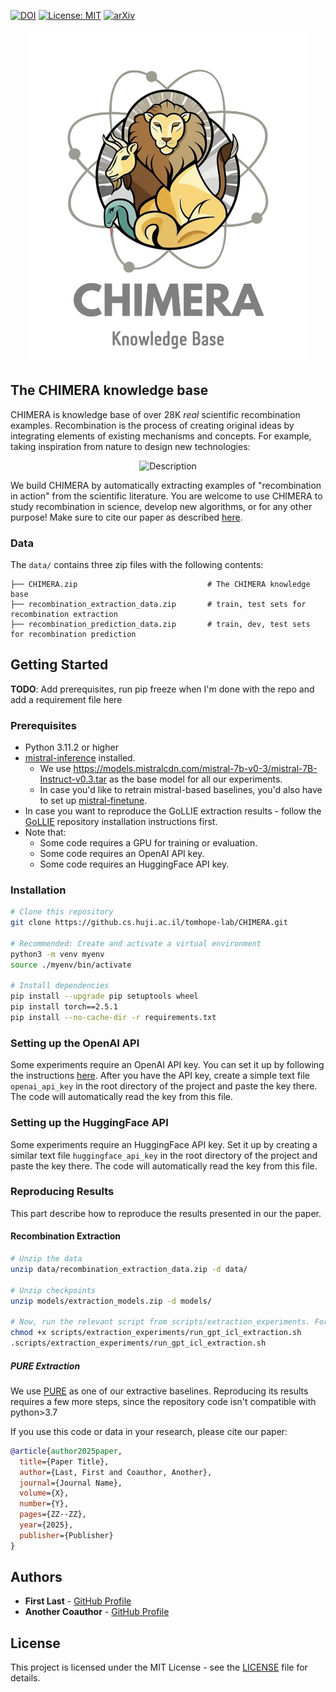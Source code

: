 
[![DOI](https://img.shields.io/badge/DOI-10.XXXX/XXXXX-blue.svg)](https://doi.org/10.XXXX/XXXXX)
[![License: MIT](https://img.shields.io/badge/License-MIT-yellow.svg)](https://opensource.org/licenses/MIT)
[![arXiv](https://img.shields.io/badge/arXiv-XXXX.XXXXX-b31b1b.svg)](https://arxiv.org/abs/XXXX.XXXXX)

[//]: # (<h1 align="center">CHIMERA: A Knowledge Base of Idea Recombination in Scientific Literature</h1>)

<p align="center">
  <img src="kb_logo.svg" alt="Centered Image" width="450" />
</p>

## The CHIMERA knowledge base
CHIMERA is knowledge base of over 28K _real_ scientific recombination examples. 
Recombination is the process of creating original ideas by integrating elements of existing mechanisms and concepts. For example, taking inspiration from nature to design new technologies:

<p align="center">
      <img src="recombination_example.svg" alt="Description" width="550" />
</p>

We build CHIMERA by automatically extracting examples of "recombination in action" from the scientific literature. You are welcome to use CHIMERA to study recombination in science, develop new algorithms, or for any other purpose! 
Make sure to cite our paper as described [here](#Citation). 

### Data
The `data/` contains three zip files with the following contents:
```aiignore
├── CHIMERA.zip                             # The CHIMERA knowledge base
├── recombination_extraction_data.zip       # train, test sets for recombination extraction
├── recombination_prediction_data.zip       # train, dev, test sets for recombination prediction       
```
## Getting Started
**TODO**: Add prerequisites, run pip freeze when I'm done with the repo and add a requirement file here

### Prerequisites
* Python 3.11.2 or higher
* [mistral-inference](https://github.com/mistralai/mistral-inference) installed.
  * We use https://models.mistralcdn.com/mistral-7b-v0-3/mistral-7B-Instruct-v0.3.tar as the base model for all our experiments.
  * In case you'd like to retrain mistral-based baselines, you'd also have to set up [mistral-finetune](https://github.com/mistralai/mistral-finetune).
* In case you want to reproduce the GoLLIE extraction results - follow the [GoLLIE](https://github.com/hitz-zentroa/GoLLIE) repository installation instructions first.
* Note that:
  * Some code requires a GPU for training or evaluation.
  * Some code requires an OpenAI API key.
  * Some code requires an HuggingFace API key.

### Installation

```bash
# Clone this repository
git clone https://github.cs.huji.ac.il/tomhope-lab/CHIMERA.git

# Recommended: Create and activate a virtual environment
python3 -m venv myenv
source ./myenv/bin/activate

# Install dependencies
pip install --upgrade pip setuptools wheel
pip install torch==2.5.1
pip install --no-cache-dir -r requirements.txt
```

### Setting up the OpenAI API
Some experiments require an OpenAI API key. You can set it up by following the instructions [here](https://beta.openai.com/docs/developer-quickstart/).
After you have the API key, create a simple text file `openai_api_key` in the root directory of the project and paste the key there. The code will automatically read the key from this file.

### Setting up the HuggingFace API
Some experiments require an HuggingFace API key. Set it up by creating a similar text file `huggingface_api_key` in the root directory of the project and paste the key there. The code will automatically read the key from this file.

### Reproducing Results
This part describe how to reproduce the results presented in our the paper.

#### Recombination Extraction
```bash
# Unzip the data
unzip data/recombination_extraction_data.zip -d data/

# Unzip checkpoints
unzip models/extraction_models.zip -d models/

# Now, run the relevant script from scripts/extraction_experiments. For example:
chmod +x scripts/extraction_experiments/run_gpt_icl_extraction.sh
.scripts/extraction_experiments/run_gpt_icl_extraction.sh
```
##### PURE Extraction
We use [PURE](https://github.com/princeton-nlp/PURE) as one of our extractive baselines. Reproducing its results requires a few more steps, since the repository code isn't compatible with python>3.7 

If you use this code or data in your research, please cite our paper:

```bibtex
@article{author2025paper,
  title={Paper Title},
  author={Last, First and Coauthor, Another},
  journal={Journal Name},
  volume={X},
  number={Y},
  pages={ZZ--ZZ},
  year={2025},
  publisher={Publisher}
}
```

## Authors

- **First Last** - [GitHub Profile](https://github.com/username)
- **Another Coauthor** - [GitHub Profile](https://github.com/coauthor)

## License

This project is licensed under the MIT License - see the [LICENSE](LICENSE) file for details.
